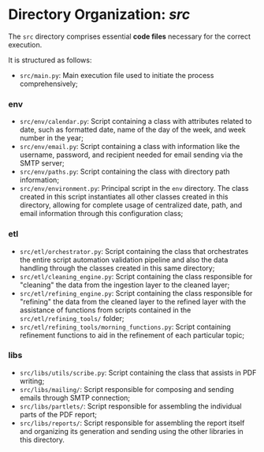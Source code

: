 # Directory Organization: *src*

The `src` directory comprises essential **code files** necessary for the correct execution.

It is structured as follows:

- `src/main.py`: Main execution file used to initiate the process comprehensively;

### env

- `src/env/calendar.py`: Script containing a class with attributes related to date, such as formatted date, name of the day of the week, and week number in the year;
- `src/env/email.py`: Script containing a class with information like the username, password, and recipient needed for email sending via the SMTP server;
- `src/env/paths.py`: Script containing the class with directory path information;
- `src/env/environment.py`: Principal script in the `env` directory. The class created in this script instantiates all other classes created in this directory, allowing for complete usage of centralized date, path, and email information through this configuration class;

### etl

- `src/etl/orchestrator.py`: Script containing the class that orchestrates the entire script automation validation pipeline and also the data handling through the classes created in this same directory;
- `src/etl/cleaning_engine.py`: Script containing the class responsible for "cleaning" the data from the ingestion layer to the cleaned layer;
- `src/etl/refining_engine.py`: Script containing the class responsible for "refining" the data from the cleaned layer to the refined layer with the assistance of functions from scripts contained in the `src/etl/refining_tools/` folder;
- `src/etl/refining_tools/morning_functions.py`: Script containing refinement functions to aid in the refinement of each particular topic;

### libs

- `src/libs/utils/scribe.py`: Script containing the class that assists in PDF writing;
- `src/libs/mailing/`: Script responsible for composing and sending emails through SMTP connection;
- `src/libs/partlets/`: Script responsible for assembling the individual parts of the PDF report;
- `src/libs/reports/`: Script responsible for assembling the report itself and organizing its generation and sending using the other libraries in this directory.